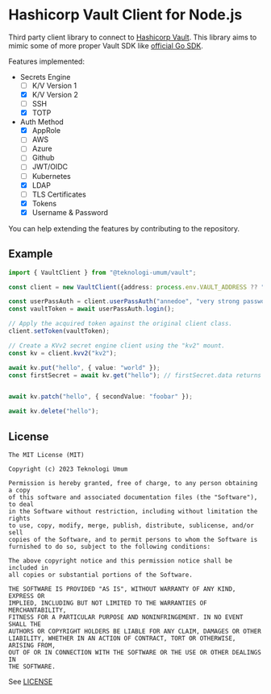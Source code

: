 # Hashicorp Vault Client for Node.js

Third party client library to connect to [Hashicorp Vault](https://www.vaultproject.io/). This library aims
to mimic some of more proper Vault SDK like [official Go SDK](https://pkg.go.dev/github.com/hashicorp/vault/api).

Features implemented:
- Secrets Engine
  - [ ] K/V Version 1
  - [x] K/V Version 2
  - [ ] SSH
  - [x] TOTP
- Auth Method
  - [x] AppRole
  - [ ] AWS
  - [ ] Azure
  - [ ] Github
  - [ ] JWT/OIDC
  - [ ] Kubernetes
  - [x] LDAP
  - [ ] TLS Certificates
  - [x] Tokens
  - [x] Username & Password

You can help extending the features by contributing to the repository.

## Example

```ts
import { VaultClient } from "@teknologi-umum/vault";

const client = new VaultClient({address: process.env.VAULT_ADDRESS ?? "http://localhost:8200/"});

const userPassAuth = client.userPassAuth("annedoe", "very strong password");
const vaultToken = await userPassAuth.login();

// Apply the acquired token against the original client class.
client.setToken(vaultToken);

// Create a KVv2 secret engine client using the "kv2" mount.
const kv = client.kvv2("kv2");

await kv.put("hello", { value: "world" });
const firstSecret = await kv.get("hello"); // firstSecret.data returns '{ value: "world" }'


await kv.patch("hello", { secondValue: "foobar" });

await kv.delete("hello");
```

## License

```
The MIT License (MIT)

Copyright (c) 2023 Teknologi Umum

Permission is hereby granted, free of charge, to any person obtaining a copy
of this software and associated documentation files (the "Software"), to deal
in the Software without restriction, including without limitation the rights
to use, copy, modify, merge, publish, distribute, sublicense, and/or sell
copies of the Software, and to permit persons to whom the Software is
furnished to do so, subject to the following conditions:

The above copyright notice and this permission notice shall be included in
all copies or substantial portions of the Software.

THE SOFTWARE IS PROVIDED "AS IS", WITHOUT WARRANTY OF ANY KIND, EXPRESS OR
IMPLIED, INCLUDING BUT NOT LIMITED TO THE WARRANTIES OF MERCHANTABILITY,
FITNESS FOR A PARTICULAR PURPOSE AND NONINFRINGEMENT. IN NO EVENT SHALL THE
AUTHORS OR COPYRIGHT HOLDERS BE LIABLE FOR ANY CLAIM, DAMAGES OR OTHER
LIABILITY, WHETHER IN AN ACTION OF CONTRACT, TORT OR OTHERWISE, ARISING FROM,
OUT OF OR IN CONNECTION WITH THE SOFTWARE OR THE USE OR OTHER DEALINGS IN
THE SOFTWARE.
```

See [LICENSE](./LICENSE)